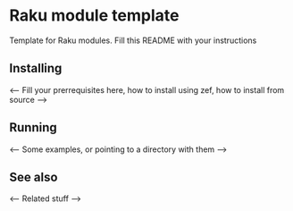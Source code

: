 # Raku module template

Template for Raku modules. Fill this README with your instructions

## Installing


<-- Fill your prerrequisites here, how to install using zef, how to
install from source -->

## Running

<-- Some examples, or pointing to a directory with them -->

## See also

<-- Related stuff -->
